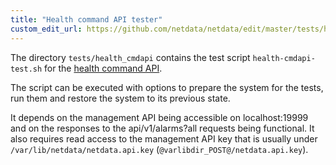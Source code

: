 ```yaml
---
title: "Health command API tester"
custom_edit_url: https://github.com/netdata/netdata/edit/master/tests/health_mgmtapi/README.md
---
```




The directory `tests/health_cmdapi` contains the test script `health-cmdapi-test.sh` for the [health command API](/docs/agent/web/api/health).

The script can be executed with options to prepare the system for the tests, run them and restore the system to its previous state. 

It depends on the management API being accessible on localhost:19999 and on the responses to the api/v1/alarms?all requests being functional.
It also requires read access to the management API key that is usually under `/var/lib/netdata/netdata.api.key` (`@varlibdir_POST@/netdata.api.key`).


